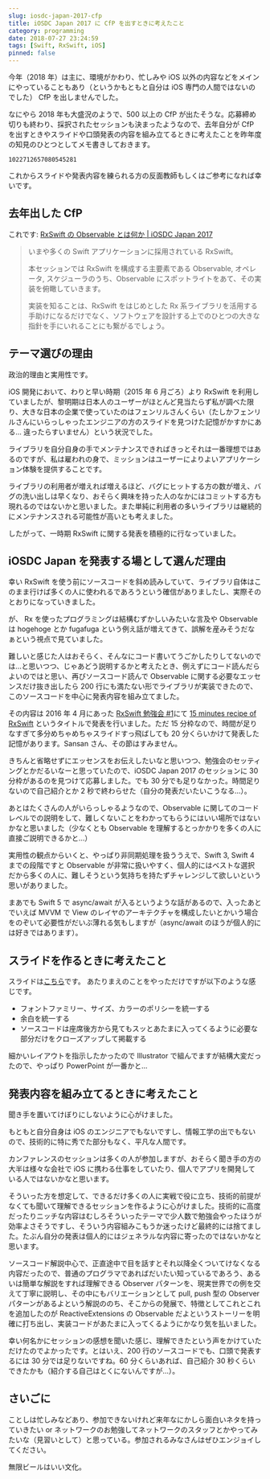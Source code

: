 ```yaml
---
slug: iosdc-japan-2017-cfp
title: iOSDC Japan 2017 に CfP を出すときに考えたこと
category: programming
date: 2018-07-27 23:24:59
tags: [Swift, RxSwift, iOS]
pinned: false
---
```


今年（2018 年）は主に、環境がかわり、忙しみや iOS 以外の内容などをメインにやっていることもあり（というかもともと自分は iOS 専門の人間ではないのでした） CfP を出しませんでした。

なにやら 2018 年も大盛況のようで、500 以上の CfP が出たそうな。応募締め切りも終わり、採択されたセッションも決まったようなので、去年自分が CfP を出すときやスライドや口頭発表の内容を組み立てるときに考えたことを昨年度の知見のひとつとしてメモ書きしておきます。

```twitter
1022712657080545281
```

これからスライドや発表内容を練られる方の反面教師もしくはご参考になれば幸いです。

## 去年出した CfP

これです: [RxSwift の Observable とは何か | iOSDC Japan 2017](https://iosdc.jp/2017/node/1348)

> いまや多くの Swift アプリケーションに採用されている RxSwift。
>
> 本セッションでは RxSwift を構成する主要素である Observable, オペレータ, スケジューラのうち、Observable にスポットライトをあて、その実装を俯瞰していきます。
>
> 実装を知ることは、RxSwift をはじめとした Rx 系ライブラリを活用する手助けになるだけでなく、ソフトウェアを設計する上でのひとつの大きな指針を手にいれることにも繋がるでしょう。

## テーマ選びの理由

政治的理由と実用性です。

iOS 開発において、わりと早い時期（2015 年 6 月ごろ）より RxSwift を利用していましたが、黎明期は日本人のユーザーがほとんど見当たらず私が調べた限り、大きな日本の企業で使っていたのはフェンリルさんくらい（たしかフェンリルさんにいらっしゃったエンジニアの方のスライドを見つけた記憶がかすかにある... 違ったらすいません）という状況でした。

ライブラリを自分自身の手でメンテナンスできればきっとそれは一番理想ではあるのですが、私は雇われの身で、ミッションはユーザーによりよいアプリケーション体験を提供することです。

ライブラリの利用者が増えれば増えるほど、バグにヒットする方の数が増え、バグの洗い出しは早くなり、おそらく興味を持った人のなかにはコミットする方も現れるのではないかと思いました。また単純に利用者の多いライブラリは継続的にメンテナンスされる可能性が高いとも考えました。

したがって、一時期 RxSwift に関する発表を積極的に行なっていました。

## iOSDC Japan を発表する場として選んだ理由

幸い RxSwift を使う前にソースコードを斜め読みしていて、ライブラリ自体はこのまま行けば多くの人に使われるであろうという確信がありましたし、実際そのとおりになっていきました。

が、 Rx を使ったプログラミングは結構むずかしいみたいな言及や Observable は hogehoge とか fugafuga という例え話が増えてきて、誤解を産みそうだなぁという視点で見ていました。

難しいと感じた人はおそらく、そんなにコード書いてうごかしたりしてないのでは...と思いつつ、じゃあどう説明するかと考えたとき、例えずにコード読んだらよいのではと思い、再びソースコード読んで Observable に関する必要なエッセンスだけ抜き出したら 200 行にも満たない形でライブラリが実装できたので、このソースコードを中心に発表内容を組み立てました。

その内容は 2016 年 4 月にあった [RxSwift 勉強会 #1](https://sansan.connpass.com/event/27933/)にて [15 minutes recipe of RxSwift](https://niconare.nicovideo.jp/watch/kn1358) というタイトルで発表を行いました。ただ 15 分枠なので、時間が足りなすぎて多分めちゃめちゃスライドすっ飛ばしても 20 分くらいかけて発表した記憶があります。Sansan さん、その節はすみません。

きちんと省略せずにエッセンスをお伝えしたいなと思いつつ、勉強会のセッティングとかだるいなーと思っていたので、iOSDC Japan 2017 のセッションに 30 分枠があるのを見つけて応募しました。でも 30 分でも足りなかった。時間足りないので自己紹介とか 2 秒で終わらせた（自分の発表だいたいこうなる...）。

あとはたくさんの人がいらっしゃるようなので、Observable に関してのコードレベルでの説明をして、難しくないことをわかってもらうにはいい場所ではないかなと思いました（少なくとも Observable を理解するとっかかりを多くの人に直接ご説明できるかと...）

実用性の観点からいくと、やっぱり非同期処理を扱ううえで、Swift 3, Swift 4 までの段階ですと Observable が非常に扱いやすく、個人的にはベストな選択だから多くの人に、難しそうという気持ちを持たずチャレンジして欲しいという思いがありました。

まあでも Swift 5 で async/await が入るというような話があるので、入ったあとでいえば MVVM で View のレイヤのアーキテクチャを構成したいとかいう場合をのぞいて必要性がだいぶ薄れる気もしますが（async/await のほうが個人的には好きではあります）。

## スライドを作るときに考えたこと

スライドは[こちら](https://www.slideshare.net/gomi_ningen/rxswiftobservable-iosdc-japan-2017)です。
あたりまえのことをやっただけですが以下のような感じです。

- フォントファミリー、サイズ、カラーのポリシーを統一する
- 余白を統一する
- ソースコードは座席後方から見てもスッとあたまに入ってくるように必要な部分だけをクローズアップして掲載する

細かいレイアウトを指示したかったので Illustrator で組んでますが結構大変だったので、やっぱり PowerPoint が一番かと...

## 発表内容を組み立てるときに考えたこと

聞き手を置いてけぼりにしないように心がけました。

もともと自分自身は iOS のエンジニアでもないですし、情報工学の出でもないので、技術的に特に秀でた部分もなく、平凡な人間です。

カンファレンスのセッションは多くの人が参加しますが、おそらく聞き手の方の大半は様々な会社で iOS に携わる仕事をしていたり、個人でアプリを開発している人ではないかなと思います。

そういった方を想定して、できるだけ多くの人に実戦で役に立ち、技術的前提がなくても聞いて理解できるセッションを作るように心がけました。技術的に高度だったりニッチな内容はむしろそういったテーマで少人数で勉強会やったほうが効率よさそうですし、そういう内容組みこもうか迷ったけど最終的には捨てました。たぶん自分の発表は個人的にはジェネラルな内容に寄ったのではないかなと思います。

ソースコード解説中心で、正直途中で目を話すとそれ以降全くついてけなくなる内容だったので、普通のプログラマであればだいたい知っているであろう、あるいは簡単な解説をすれば理解できる Observer パターンを、現実世界での例を交えて丁寧に説明し、その中にもバリエーションとして pull, push 型の Observer パターンがあるよという解説ののち、そこからの発展で、特徴としてこれとこれを追加したのが ReactiveExtensions の Observable だよというストーリーを明確に打ち出し、実装コードがあたまに入ってくるようにかなり気を払いました。

幸い何名かにセッションの感想を聞いた感じ、理解できたという声をかけていただけたのでよかったです。とはいえ、200 行のソースコードでも、口頭で発表するには 30 分では足りないですね。60 分くらいあれば、自己紹介 30 秒くらいできたかも（紹介する自己はとくにないんですが...）。

## さいごに

ことしは忙しみなどあり、参加できないけれど来年なにかしら面白いネタを持っていきたい or ネットワークのお勉強してネットワークのスタッフとかやってみたいな（見習いとして）と思っている。参加されるみなさんはぜひエンジョイしてください。

無限ビールはいい文化。
